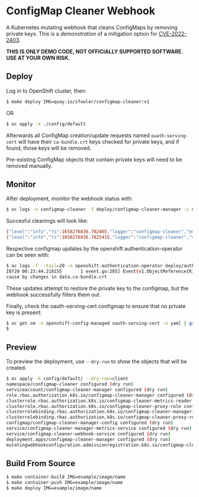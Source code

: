 # ConfigMap Cleaner Webhook

A Kubernetes mutating webhook that cleans ConfigMaps by removing private keys. This is a *demonstration* of a mitigation option for [CVE-2022-2403](https://access.redhat.com/security/cve/CVE-2022-2403).

**THIS IS ONLY DEMO CODE, NOT OFFICIALLY SUPPORTED SOFTWARE. USE AT YOUR OWN RISK.**


## Deploy

Log in to OpenShift cluster, then:

```bash
$ make deploy IMG=quay.io/sfowler/configmap-cleaner:v1
```

OR 

```bash
$ oc apply -k ./config/default
```

Afterwards all ConfigMap creation/update requests named `ouath-serving-cert` will have their `ca-bundle.crt` keys checked for private keys, and if found, those keys will be removed.

Pre-existing ConfigMap objects that contain private keys will need to be removed manually.


## Monitor

After deployment, monitor the webhook status with:

```bash
$ oc logs -n configmap-cleaner -f deploy/configmap-cleaner-manager -c manager
```

Succesful cleanings will look like:

```bash
{"level":"info","ts":1658276836.782465,"logger":"configmap-cleaner","msg":"configmap oauth-serving-cert create/update request received"}
{"level":"info","ts":1658276836.7825415,"logger":"configmap-cleaner","msg":"configmap oauth-serving-cert ca-bundle contains private key, cleaning"}
```

Respective configmap updates by the openshift authentication-operator can be seen with:

```bash
$ oc logs -f --tail=20 -n openshift-authentication-operator deploy/authentication-operator | grep -v throttling
I0720 00:23:44.218155       1 event.go:285] Event(v1.ObjectReference{Kind:"Deployment", Namespace:"openshift-authentication-operator", Name:"authentication-operator", UID:"3752d2ea-1c9c-40be-a61f-7e7f47588428", APIVersion:"apps/v1", ResourceVersion:"", FieldPath:""}): type: 'Normal' reason: 'ConfigMapUpdated' Updated ConfigMap/oauth-serving-cert -n openshift-config-managed:
cause by changes in data.ca-bundle.crt
```

These updates attempt to restore the private key to the configmap, but the webhook successfully filters them out.

Finally, check the oauth-serving-cert configmap to ensure that no private key is present:

```bash
$ oc get cm -n openshift-config-managed oauth-serving-cert -o yaml | grep -i private
$
```

## Preview

To preview the deployment, use `--dry-run` to show the objects that will be created.

```bash
$ oc apply -k config/default/ --dry-run=client
namespace/configmap-cleaner configured (dry run)
serviceaccount/configmap-cleaner-manager configured (dry run)
role.rbac.authorization.k8s.io/configmap-cleaner-manager configured (dry run)
clusterrole.rbac.authorization.k8s.io/configmap-cleaner-metrics-reader configured (dry run)
clusterrole.rbac.authorization.k8s.io/configmap-cleaner-proxy-role configured (dry run)
clusterrolebinding.rbac.authorization.k8s.io/configmap-cleaner-manager-rolebinding configured (dry run)
clusterrolebinding.rbac.authorization.k8s.io/configmap-cleaner-proxy-rolebinding configured (dry run)
configmap/configmap-cleaner-manager-config configured (dry run)
service/configmap-cleaner-manager-metrics-service configured (dry run)
service/configmap-cleaner-webhook-service configured (dry run)
deployment.apps/configmap-cleaner-manager configured (dry run)
mutatingwebhookconfiguration.admissionregistration.k8s.io/configmap-cleaner-webhook configured (dry run)
```

## Build From Source

```bash
$ make container-build IMG=example/image/name
$ make container-push IMG=example/image/name
$ make deploy IMG=example/image/name
```
